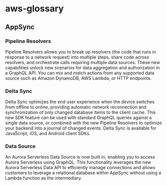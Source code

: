 # aws-glossary


## AppSync

### Pipeline Resolvers

Pipeline Resolvers allows you to break up resolvers (the code that runs in response to a network request) into multiple steps, share code across resolvers, and orchestrate calls requiring multiple data sources. These new capabilities unlock new scenarios for data aggregation and authorization in a GraphQL API. You can mix and match actions from any supported data source such as Amazon DynamoDB, AWS Lambda, or HTTP endpoints.

### Delta Sync

Delta Sync optimizes the end user experience when the device switches from offline to online, providing automatic network reconnection and synchronization of only changed database items to the client cache. This new SDK feature can be used with standard GraphQL queries against a single data source, or combined with the new Pipeline Resolvers to optimize your backend into a journal of changed events. Delta Sync is available for JavaScript, iOS, and Android client SDKs.

### Data Source

An Aurora Serverless Data Source is now built in, enabling you to access Aurora Serverless using GraphQL. This functionality leverages the new Aurora Serverless Data API to efficiently manage connections and allows customers to leverage a relational database within AppSync without using a Lambda function as the intermediary.
